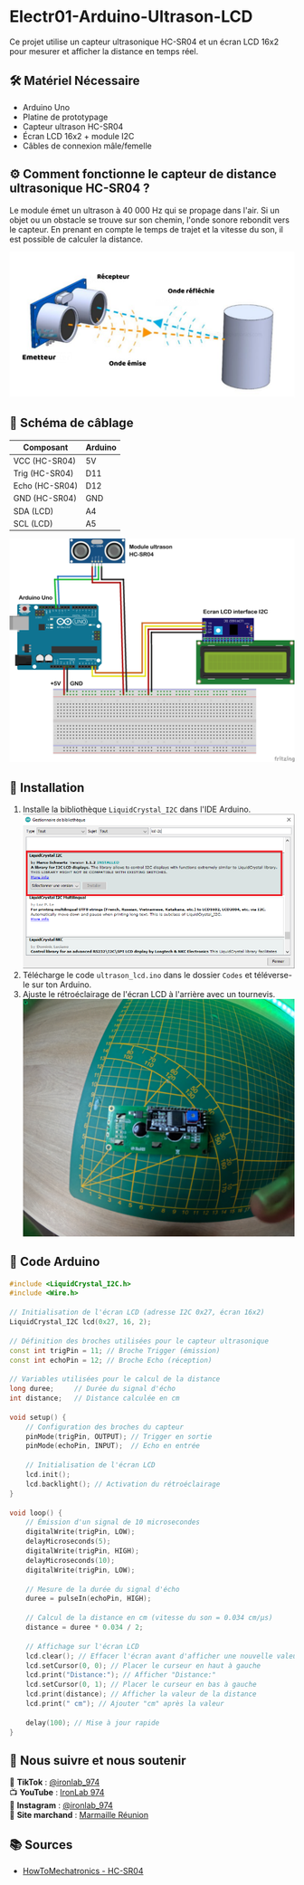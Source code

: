 # Electr01-Arduino-Ultrason-LCD

Ce projet utilise un capteur ultrasonique HC-SR04 et un écran LCD 16x2 pour mesurer et afficher la distance en temps réel.

## 🛠 Matériel Nécessaire

- Arduino Uno
- Platine de prototypage
- Capteur ultrason HC-SR04  
- Écran LCD 16x2 + module I2C  
- Câbles de connexion mâle/femelle  

## ⚙️ Comment fonctionne le capteur de distance ultrasonique HC-SR04 ?

Le module émet un ultrason à 40 000 Hz qui se propage dans l'air. Si un objet ou un obstacle se trouve sur son chemin, l'onde sonore rebondit vers le capteur. En prenant en compte le temps de trajet et la vitesse du son, il est possible de calculer la distance.

![Module HC-SR04](Images/hcsr04.png)

## 🔌 Schéma de câblage

| Composant      | Arduino |
|---------------|---------|
| VCC (HC-SR04) | 5V      |
| Trig (HC-SR04) | D11      |
| Echo (HC-SR04) | D12     |
| GND (HC-SR04)  | GND     |
| SDA (LCD)      | A4      |
| SCL (LCD)      | A5      |

![Schéma de câblage](Schéma/schema.png)


## 💾 Installation

1. Installe la bibliothèque `LiquidCrystal_I2C` dans l'IDE Arduino.  
   ![Installation de la bibliothèque](Images/lib.PNG)  
2. Télécharge le code `ultrason_lcd.ino` dans le dossier `Codes` et téléverse-le sur ton Arduino.  
3. Ajuste le rétroéclairage de l'écran LCD à l'arrière avec un tournevis.  
   ![Réglage du rétroéclairage](Images/lcd_back.JPG)  

## 📜 Code Arduino

```cpp
#include <LiquidCrystal_I2C.h>
#include <Wire.h>

// Initialisation de l'écran LCD (adresse I2C 0x27, écran 16x2)
LiquidCrystal_I2C lcd(0x27, 16, 2);

// Définition des broches utilisées pour le capteur ultrasonique
const int trigPin = 11; // Broche Trigger (émission)
const int echoPin = 12; // Broche Echo (réception)

// Variables utilisées pour le calcul de la distance
long duree;     // Durée du signal d'écho
int distance;   // Distance calculée en cm

void setup() { 
    // Configuration des broches du capteur
    pinMode(trigPin, OUTPUT); // Trigger en sortie
    pinMode(echoPin, INPUT);  // Echo en entrée
    
    // Initialisation de l'écran LCD
    lcd.init();
    lcd.backlight(); // Activation du rétroéclairage
} 

void loop() { 
    // Émission d'un signal de 10 microsecondes
    digitalWrite(trigPin, LOW); 
    delayMicroseconds(5); 
    digitalWrite(trigPin, HIGH); 
    delayMicroseconds(10); 
    digitalWrite(trigPin, LOW); 

    // Mesure de la durée du signal d'écho
    duree = pulseIn(echoPin, HIGH); 

    // Calcul de la distance en cm (vitesse du son = 0.034 cm/µs)
    distance = duree * 0.034 / 2; 

    // Affichage sur l'écran LCD
    lcd.clear(); // Effacer l'écran avant d'afficher une nouvelle valeur
    lcd.setCursor(0, 0); // Placer le curseur en haut à gauche
    lcd.print("Distance:"); // Afficher "Distance:"
    lcd.setCursor(0, 1); // Placer le curseur en bas à gauche
    lcd.print(distance); // Afficher la valeur de la distance
    lcd.print(" cm"); // Ajouter "cm" après la valeur

    delay(100); // Mise à jour rapide
}
```
## 📢 Nous suivre et nous soutenir  

🔗 **TikTok** : [@ironlab_974](https://www.tiktok.com/@ironlab_974?_t=ZN-8ul8u0JAI7y&_r=1)  
📺 **YouTube** : [IronLab 974](https://youtube.com/@ironlab_974?si=bJzcrzHVzDJ_9-O3)  
📸 **Instagram** : [@ironlab_974](https://www.instagram.com/ironlab_974?igsh=a3Njbm5majR2NTd6&utm_source=qr)  
🛒 **Site marchand** : [Marmaille Réunion](https://www.marmaille-reunion.fr)  


## 📚 Sources  

- [HowToMechatronics - HC-SR04](https://howtomechatronics.com/tutorials/arduino/ultrasonic-sensor-hc-sr04/)  
